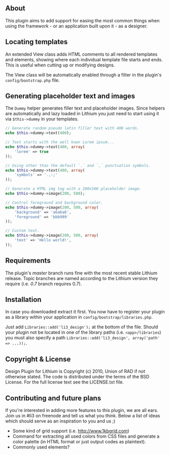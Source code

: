 ##  About

This plugin aims to add support for easing the most common things when using the framework - or an application built upon it - as a designer.

## Locating templates

An extended View class adds HTML comments to all rendered templates and elements, showing where each individual template file starts and ends. This is useful when cutting up or modifying designs.

The View class will be automatically enabled through a filter in the plugin's `config/bootstrap.php` file.

## Generating placeholder text and images

The `Dummy` helper generates filler text and placeholder images. Since helpers are automatically and lazy loaded in Lithium you just need to start using it via `$this->dummy` in your templates.

```php
// Generate random pseudo latin filler text with 400 words.
echo $this->dummy->text(400);

// Text starts with the well kown Lorem ipsum...
echo $this->dummy->text(400, array(
    'lorem' => true
));

// Using other than the default `.` and `,` punctuation symbols.
echo $this->dummy->text(400, array(
    'symbols' => '.,:;'
));

// Generate a HTML img tag with a 200x500 placeholder image.
echo $this->dummy->image(200, 500);

// Control foreground and background color.
echo $this->dummy->image(200, 500, array(
    'background' => 'a6a6a6',
    'foreground' => 'bbb999'
));

// Custom text.
echo $this->dummy->image(200, 500, array(
    'text' => 'Hello world!',
));
```


## Requirements

The plugin's _master_ branch runs fine with the most recent stable Lithium release. Topic branches are named according to the Lithium version they require (i.e. _0.7_ branch requires 0.7).

## Installation

  In case you downloaded extract it first. You now have to register your plugin 
  as a library within your application in `config/bootstrap/libraries.php`.

  Just add `Libraries::add('li3_design');` at the bottom of the file. Should your 
  plugin not be located in one of the library paths (i.e. `<app>/libraries`)
  you must also specify a path `Libraries::add('li3_design', array('path' => ...));`.


## Copyright & License

Design Plugin for Lithium is Copyright (c) 2010, Union of RAD
if not otherwise stated. The code is distributed under the terms
of the BSD License. For the full license text see the LICENSE.txt 
file.

## Contributing and future plans

If you're interested in adding more features to this plugin, we are all ears. Join us in #li3 on freenode and tell us what you think. Below a list of ideas which should serve as an inspiration to you and us ;)

- Some kind of grid support (i.e. http://www.1kbgrid.com)
- Command for extracting all used colors from CSS files and generate a color palette (in HTML format or just output codes as plaintext).
- Commonly used elements?
